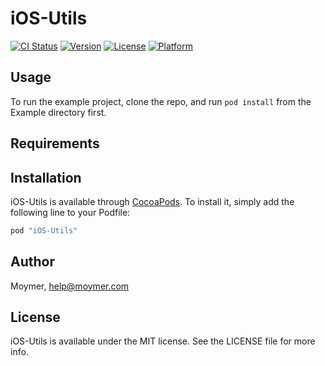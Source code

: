 # iOS-Utils

[![CI Status](http://img.shields.io/travis/gustavotiago-moymer/iOS-Utils.svg?style=flat)](https://travis-ci.org/gustavotiago-moymer/iOS-Utils)
[![Version](https://img.shields.io/cocoapods/v/iOS-Utils.svg?style=flat)](http://cocoapods.org/pods/iOS-Utils)
[![License](https://img.shields.io/cocoapods/l/iOS-Utils.svg?style=flat)](http://cocoapods.org/pods/iOS-Utils)
[![Platform](https://img.shields.io/cocoapods/p/iOS-Utils.svg?style=flat)](http://cocoapods.org/pods/iOS-Utils)

## Usage

To run the example project, clone the repo, and run `pod install` from the Example directory first.

## Requirements

## Installation

iOS-Utils is available through [CocoaPods](http://cocoapods.org). To install
it, simply add the following line to your Podfile:

```ruby
pod "iOS-Utils"
```

## Author

Moymer, help@moymer.com

## License

iOS-Utils is available under the MIT license. See the LICENSE file for more info.
